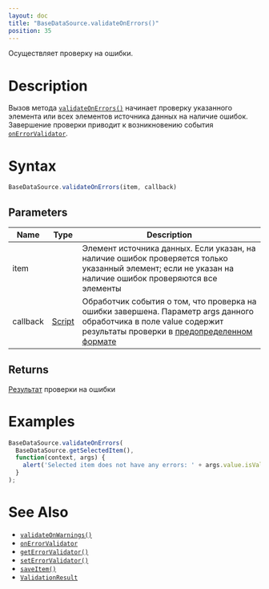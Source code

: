 ```yaml
---
layout: doc
title: "BaseDataSource.validateOnErrors()"
position: 35
---
```


Осуществляет проверку на ошибки.

# Description

Вызов метода [`validateOnErrors()`](../BaseDataSource.validateOnErrors/) начинает проверку указанного
элемента или всех элементов источника данных на наличие ошибок. Завершение проверки приводит к
возникновению события [`onErrorValidator`](../BaseDataSource.onErrorValidator/).

# Syntax

```js
BaseDataSource.validateOnErrors(item, callback)
```

## Parameters

|Name|Type|Description|
|----|----|-----------|
|item| |Элемент источника данных. Если указан, на наличие ошибок проверяется только указанный элемент; если не указан на наличие ошибок проверяются все элементы|
|callback|[Script](../../../Script/)|Обработчик события о том, что проверка на ошибки завершена. Параметр args данного обработчика в поле value содержит результаты проверки в [предопределенном формате](../ValidationResult/)|

## Returns

[Результат](../ValidationResult/) проверки на ошибки

# Examples

```js
BaseDataSource.validateOnErrors(
  BaseDataSource.getSelectedItem(),
  function(context, args) {
    alert('Selected item does not have any errors: ' + args.value.isValid);
  }
);
```

# See Also

* [`validateOnWarnings()`](../BaseDataSource.validateOnWarnings/)
* [`onErrorValidator`](../BaseDataSource.onErrorValidator/)
* [`getErrorValidator()`](../BaseDataSource.getErrorValidator/)
* [`setErrorValidator()`](../BaseDataSource.setErrorValidator/)
* [`saveItem()`](../BaseDataSource.saveItem/)
* [`ValidationResult`](../ValidationResult/)
